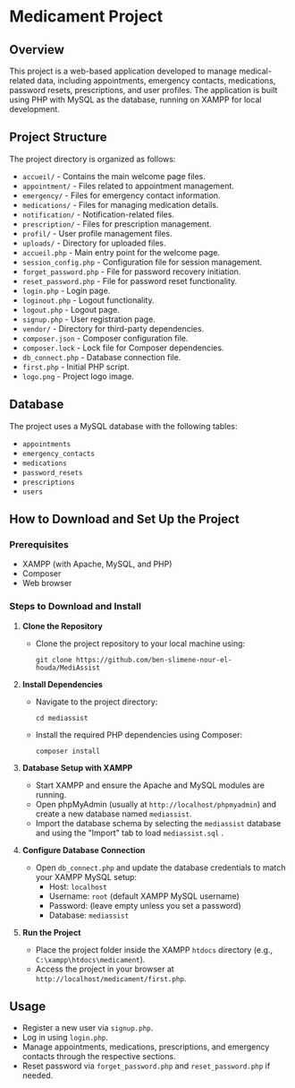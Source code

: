 # Medicament Project

## Overview
This project is a web-based application developed to manage medical-related data, including appointments, emergency contacts, medications, password resets, prescriptions, and user profiles. The application is built using PHP with MySQL as the database, running on XAMPP for local development.
 
## Project Structure
The project directory is organized as follows:
- `accueil/` - Contains the main welcome page files.
- `appointment/` - Files related to appointment management.
- `emergency/` - Files for emergency contact information.
- `medications/` - Files for managing medication details.
- `notification/` - Notification-related files.
- `prescription/` - Files for prescription management.
- `profil/` - User profile management files.
- `uploads/` - Directory for uploaded files.
- `accueil.php` - Main entry point for the welcome page.
- `session_config.php` - Configuration file for session management.
- `forget_password.php` - File for password recovery initiation.
- `reset_password.php` - File for password reset functionality.
- `login.php` - Login page.
- `loginout.php` - Logout functionality.
- `logout.php` - Logout page.
- `signup.php` - User registration page.
- `vendor/` - Directory for third-party dependencies.
- `composer.json` - Composer configuration file.
- `composer.lock` - Lock file for Composer dependencies.
- `db_connect.php` - Database connection file.
- `first.php` - Initial PHP script.
- `logo.png` - Project logo image.

## Database
The project uses a MySQL database with the following tables:
- `appointments`
- `emergency_contacts`
- `medications`
- `password_resets`
- `prescriptions`
- `users`

## How to Download and Set Up the Project

### Prerequisites
- XAMPP (with Apache, MySQL, and PHP)
- Composer
- Web browser

### Steps to Download and Install
1. **Clone the Repository**
   - Clone the project repository to your local machine using:
     ```
     git clone https://github.com/ben-slimene-nour-el-houda/MediAssist
     ```

2. **Install Dependencies**
   - Navigate to the project directory:
     ```
     cd mediassist
     ```
   - Install the required PHP dependencies using Composer:
     ```
     composer install
     ```

3. **Database Setup with XAMPP**
   - Start XAMPP and ensure the Apache and MySQL modules are running.
   - Open phpMyAdmin (usually at `http://localhost/phpmyadmin`) and create a new database named `mediassist`.
   - Import the database schema by selecting the `mediassist` database and using the "Import" tab to load `mediassist.sql` .

4. **Configure Database Connection**
   - Open `db_connect.php` and update the database credentials to match your XAMPP MySQL setup:
     - Host: `localhost`
     - Username: `root` (default XAMPP MySQL username)
     - Password: (leave empty unless you set a password)
     - Database: `mediassist`

5. **Run the Project**
   - Place the project folder inside the XAMPP `htdocs` directory (e.g., `C:\xampp\htdocs\medicament`).
   - Access the project in your browser at `http://localhost/medicament/first.php`.

## Usage
- Register a new user via `signup.php`.
- Log in using `login.php`.
- Manage appointments, medications, prescriptions, and emergency contacts through the respective sections.
- Reset password via `forget_password.php` and `reset_password.php` if needed.

